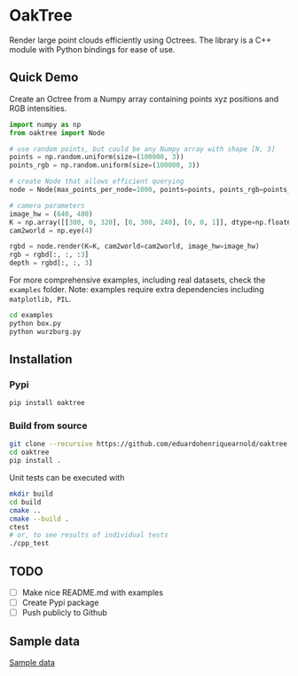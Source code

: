 # OakTree
Render large point clouds efficiently using Octrees. The library is a C++ module with Python bindings for ease of use.

## Quick Demo
Create an Octree from a Numpy array containing points xyz positions and RGB intensities.
```python
import numpy as np
from oaktree import Node

# use random points, but could be any Numpy array with shape [N, 3]
points = np.random.uniform(size=(100000, 3))
points_rgb = np.random.uniform(size=(100000, 3))

# create Node that allows efficient querying
node = Node(max_points_per_node=1000, points=points, points_rgb=points_rgb)

# camera parameters
image_hw = (640, 480)
K = np.array([[300, 0, 320], [0, 300, 240], [0, 0, 1]], dtype=np.float64)
cam2world = np.eye(4)

rgbd = node.render(K=K, cam2world=cam2world, image_hw=image_hw)
rgb = rgbd[:, :, :3]
depth = rgbd[:, :, 3]
```

For more comprehensive examples, including real datasets, check the `examples` folder.
Note: examples require extra dependencies including `matplotlib, PIL`.
```bash
cd examples
python box.py
python wurzburg.py
```

## Installation

### Pypi
```bash
pip install oaktree
```

### Build from source
```bash
git clone --recursive https://github.com/eduardohenriquearnold/oaktree.git
cd oaktree
pip install .
```

Unit tests can be executed with
```bash
mkdir build
cd build
cmake ..
cmake --build .
ctest
# or, to see results of individual tests
./cpp_test
```


## TODO
- [ ] Make nice README.md with examples
- [ ] Create Pypi package
- [ ] Push publicly to Github

## Sample data
[Sample data](http://kos.informatik.uni-osnabrueck.de/3Dscans/)